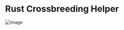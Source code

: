 # Rust Crossbreeding Helper

![image](https://user-images.githubusercontent.com/48417874/141701882-2c617834-45d9-42b5-ad05-6a9976e1cff5.png)
